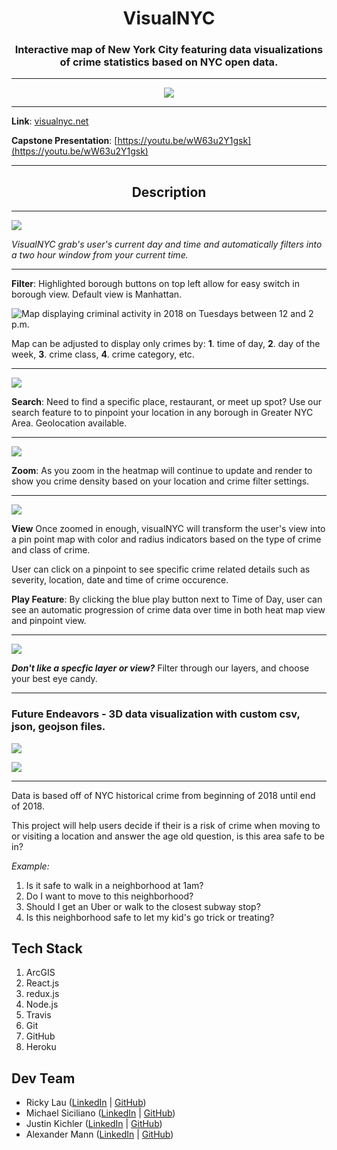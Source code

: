 <h1 align="center">VisualNYC</h1>

<h3 align="center">Interactive map of New York City featuring data visualizations of crime statistics based on NYC open data.</h3>

---

<p align="center">
  <img src="./visualnyc-logo.png" />
</p>

---

**Link**: [visualnyc.net](http://www.visualnyc.net/)

**Capstone Presentation**: [https://youtu.be/wW63u2Y1gsk](https://youtu.be/wW63u2Y1gsk)

---

<h2 align="center">Description</h2>

---

![](./visualnyc-init.png)

_VisualNYC grab's user's current day and time and automatically filters into a two hour window from your current time._

---

**Filter**: Highlighted borough buttons on top left allow for easy switch in borough view. Default view is Manhattan.

![Map displaying criminal activity in 2018 on Tuesdays between 12 and 2 p.m.](./VisualNYC.png)

Map can be adjusted to display only crimes by: **1**. time of day, **2**. day of the week, **3**. crime class, **4**. crime category, etc.

---

![](./visualnyc-search.png)

**Search**: Need to find a specific place, restaurant, or meet up spot? Use our search feature to to pinpoint your location in any borough in Greater NYC Area. Geolocation available.

---

![](visualnyc-zoomed.png)

**Zoom**: As you zoom in the heatmap will continue to update and render to show you crime density based on your location and crime filter settings.

---

![](visualnyc-pinpoint.png)

**View** Once zoomed in enough, visualNYC will transform the user's view into a pin point map with color and radius indicators based on the type of crime and class of crime.

User can click on a pinpoint to see specific crime related details such as severity, location, date and time of crime occurence.

**Play Feature**: By clicking the blue play button next to Time of Day, user can see an automatic progression of crime data over time in both heat map view and pinpoint view.

---

![](visualnyc-layer.png)

_**Don't like a specfic layer or view?**_ Filter through our layers, and choose your best eye candy.

---

### Future Endeavors - 3D data visualization with custom csv, json, geojson files.

![](./visualnyc-3dout.png)

![](./visualnyc-3din.png)

---

Data is based off of NYC historical crime from beginning of 2018 until end of 2018.

This project will help users decide if their is a risk of crime when moving to or visiting a location and answer the age old question, is this area safe to be in?

_Example:_

1.  Is it safe to walk in a neighborhood at 1am?
2.  Do I want to move to this neighborhood?
3.  Should I get an Uber or walk to the closest subway stop?
4.  Is this neighborhood safe to let my kid's go trick or treating?

## Tech Stack

1.  ArcGIS
2.  React.js
3.  redux.js
4.  Node.js
5.  Travis
6.  Git
7.  GitHub
8.  Heroku

## Dev Team

* Ricky Lau ([LinkedIn](https://www.linkedin.com/in/rickylaudev) | [GitHub](https://github.com/rickylaufitness))
* Michael Siciliano ([LinkedIn](https://www.linkedin.com/in/michael-siciliano-1904/) | [GitHub](https://github.com/msicil))
* Justin Kichler ([LinkedIn](https://www.linkedin.com/in/justinkichler/) | [GitHub](https://github.com/jkichler))
* Alexander Mann ([LinkedIn](https://www.linkedin.com/in/alexandermann2015/) | [GitHub](https://github.com/AlexanderMann2015))
